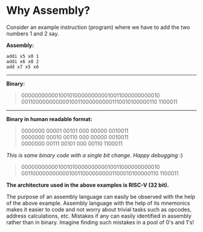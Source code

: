 # Why Assembly?

Consider an example instruction (program) where we have to add the two numbers 1 and 2 say.

**Assembly:**
>    
    addi x5 x0 1
    addi x6 x0 2
    add x7 x5 x6
---
**Binary:**
>00000000000100101000000000010011000000000010 001100000000000100110000000001110010100000110 1100011
 ---
**Binary in human readable format:**
>   0000000 00001 00101 000 00000 0010011    
    0000000 00010 00110 000 00000 0010011      
    0000000 00111 00101 000 00110 1100011

*This is same binary code with a single bit change. Happy debugging* :)
>00000000000100101000000000010011000000000010 001100000000000100110000000001100010100000110 1100011

**The architecture used in the above examples is RISC-V (32 bit).**

The purpose of an assembly language can easily be observed with the help of the above example. Assembly language with the help of its mnemonics makes it easier to code and not worry about trivial tasks such as opcodes, address calculations, etc. Mistakes if any can easily identified in assembly
rather than in binary. Imagine finding such mistakes in a pool of 0's and 1's!
